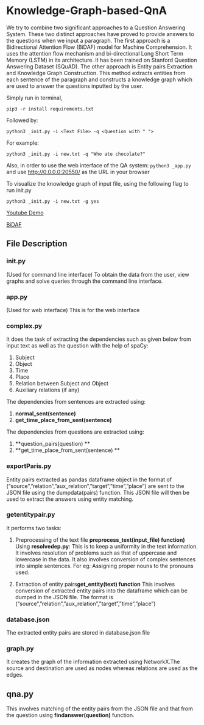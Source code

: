 # Knowledge-Graph-based-QnA

We try to combine two significant approaches to a Question Answering System. These two distinct approaches have proved to provide answers to the questions when we input a paragraph. The first approach is a Bidirectional Attention Flow (BiDAF) model for Machine Comprehension. It uses the attention flow mechanism and bi-directional Long Short Term Memory (LSTM) in its architecture. It has been trained on Stanford Question Answering Dataset (SQuAD). The other approach is Entity pairs Extraction and Knowledge Graph Construction. This method extracts entities from each sentence of the paragraph and constructs a knowledge graph which are used to answer the questions inputted by the user.

Simply run in terminal,

`pip3 -r install requirements.txt`

Followed by:

`python3 _init.py -i <Text File> -q <Question with " ">`

For example:

`python3 _init.py -i new.txt -q "Who ate chocolate?"`

Also, in order to use the web interface of the QA system:
`python3 _app.py` and use <http://0.0.0.0:20550/> as the URL in your browser

To visualize the knowledge graph of input file, using the following flag to run init.py

`python3 _init.py -i new.txt -g yes`

[Youtube Demo](https://youtu.be/u9Nr8wjTPZ8)

[BiDAF](https://allenai.github.io/bi-att-flow/)


## File Description ##

### init.py ###

(Used for command line interface)
To obtain the data from the user, view graphs and solve queries through the command line interface.


### app.py ###

(Used for web interface)
This is for the web interface

### complex.py ###

It does the task of extracting the dependencies such as given below from input text as well as the question with the help of spaCy:
1. Subject
2. Object
3. Time
4. Place
5. Relation between Subject and Object
6. Auxiliary relations (if any)

The dependencies from sentences are extracted using: 
1. **normal_sent(sentence)**
2. **get_time_place_from_sent(sentence)**


The dependencies from questions are extracted using:
1. **question_pairs(question) **
2. **get_time_place_from_sent(sentence) **

### exportParis.py ###

Entity pairs extracted as pandas dataframe object in the format of (“source”,”relation”,”aux_relation”,”target”,”time”,”place”) are sent to the JSON file using the dumpdata(pairs) function. This JSON file will then be used to extract the answers using entity matching.

### getentitypair.py ###

It performs two tasks:
1. Preprocessing of the text file **preprocess_text(input_file) function)**
Using **resolvedep.py**:
This is to keep a uniformity in the text information. It involves resolution of problems such as that of uppercase and lowercase in the data.
It also involves conversion of complex sentences into simple sentences. For eg: Assigning proper nouns to the pronouns used.

2. Extraction of entity pairs**get_entity(text) function**
This involves conversion of extracted entity pairs into the dataframe which can be dumped in the JSON file. The format is 
(“source”,”relation”,”aux_relation”,”target”,”time”,”place”)

### database.json ###
The extracted entity pairs are stored in database.json file


### graph.py ###
It creates the graph of the information extracted using NetworkX.The source and destination are used as nodes whereas relations are used as the edges.


## qna.py ##
This involves matching of the entity pairs from the JSON file and that from the question using **findanswer(question)** function.




